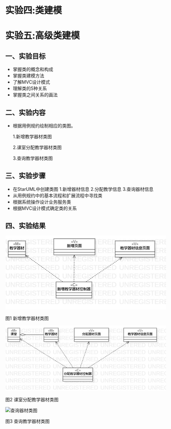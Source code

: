 # 实验四:类建模
# 实验五:高级类建模

## 一、实验目标
- 掌握类的概念和构成
- 掌握类建模方法
- 了解MVC设计模式
- 理解类的5种关系
- 掌握类之间关系的画法
## 二、实验内容
- 根据用例规约绘制相应的类图。

   1.新增教学器材类图

   2.课室分配教学器材类图

   3.查询教学器材类图
## 三、实验步骤
- 在StarUML中创建类图
  1.新增器材信息
  2.分配教学信息
  3.查询器材信息
- 从用例规约中的基本流程和扩展流程中寻找类
- 根据系统操作设计业务服务类
- 根据MVC设计模式确定类的关系
## 四、实验结果
![新增器材类图](./model4_1.jpg)

图1 新增教学器材类图


![分配器材类图](./model4_2.jpg)

图2 课室分配教学器材类图


![查询器材类图](.model4_3.jpg)

图3 查询教学器材类图